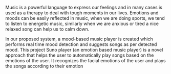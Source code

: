 Music is a powerful language to express our feelings and in many cases is used as a therapy to deal with tough moments in our lives. 
Emotions and moods can be easily reflected in music, when we are doing sports, we tend to listen to energetic music, similarly when we are anxious or tired a nice relaxed song can help us to calm down.  

In our proposed system, a mood-based music player is created which performs real time mood detection and suggests songs as per detected mood. 
This project Suno player (an emotion based music player) is a novel approach that helps the user to automatically play songs based on the emotions of the user. 
It recognizes the facial emotions of the user and plays the songs according to their emotion

